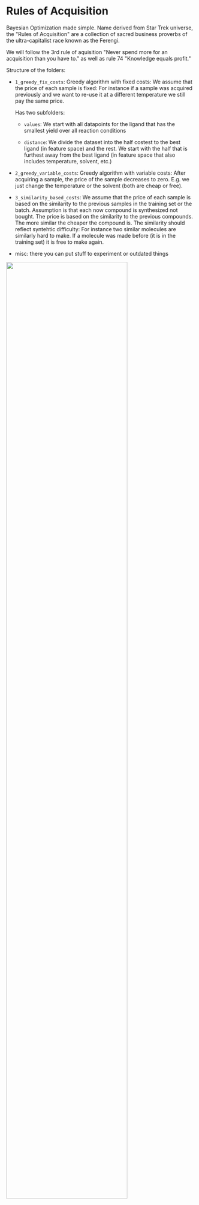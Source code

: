 # Rules of Acquisition

Bayesian Optimization made simple. Name derived from Star Trek universe, the "Rules of Acquisition" are a collection of sacred business proverbs of the ultra-capitalist race known as the Ferengi.

We will follow the 3rd rule of aquisition "Never spend more for an acquisition than you have to." as well as rule 74 "Knowledge equals profit."

Structure of the folders:

- `1_greedy_fix_costs`: Greedy algorithm with fixed costs:
  We assume that the price of each sample is fixed:
  For instance if a sample was acquired previously and we want to re-use it at a different temperature we still pay the same price.

  Has two subfolders:
  - `values`: We start with all datapoints for the ligand that has the smallest yield over all 
  reaction conditions

  - `distance`: We divide the dataset into the half costest to the best ligand (in feature space) and the rest. We start with the half that is furthest away from the best ligand (in feature space that also includes temperature, solvent, etc.)

- `2_greedy_variable_costs`: Greedy algorithm with variable costs: After acquiring a sample, the price of the sample decreases to zero. E.g. we just change the temperature or the solvent (both are cheap or free).

- `3_similarity_based_costs`: We assume that the price of each sample is based on the similarity to the previous samples in the training set or the batch. Assumption is that each now compound is synthesized not bought. The price is based on the similarity to the previous compounds. The more similar the cheaper the compound is. The similarity should reflect syntehtic difficulty: For instance two similar molecules are similarly hard to make. If a molecule was made before (it is in the training set) it is free to make again.


- misc: there you can put stuff to experiment or outdated things

<img src="rules_ferengi_png" width="80%" height="80%" />
